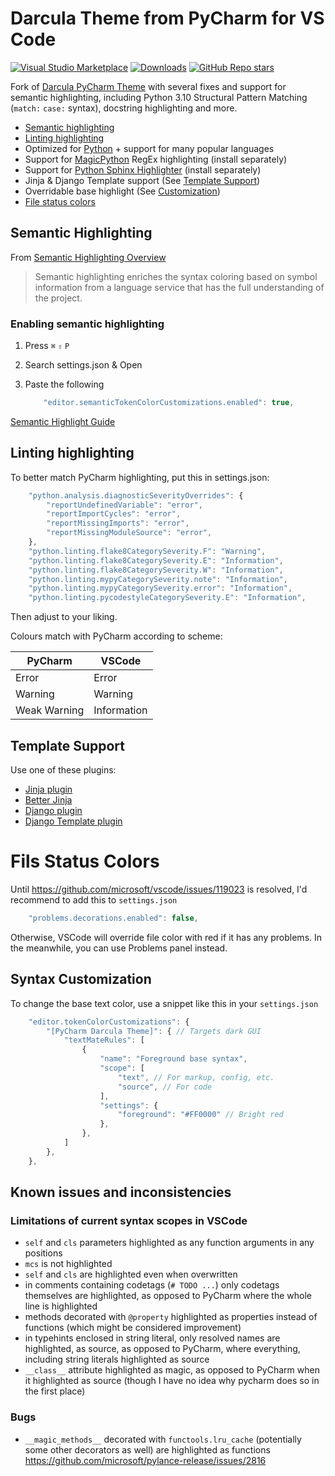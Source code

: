 # Darcula Theme from PyCharm for VS Code

[![Visual Studio Marketplace](https://vsmarketplacebadge.apphb.com/version/Bobronium.darcula-from-pycharm.svg)](https://marketplace.visualstudio.com/items?itemName=Bobronium.darcula-from-pycharm) [![Downloads](https://vsmarketplacebadge.apphb.com/downloads/Bobronium.darcula-from-pycharm.svg)](https://marketplace.visualstudio.com/items?itemName=Bobronium.darcula-from-pycharm) [![GitHub Repo stars](https://img.shields.io/github/stars/Bobronium/vscode-pycharm-darcula-theme?label=Star%20on%20GitHub&style=social)](https://github.com/Bobronium/vscode-pycharm-darcula-theme)

Fork of [Darcula PyCharm Theme](https://marketplace.visualstudio.com/items?itemName=garytyler.darcula-pycharm) with several fixes and support for semantic highlighting, including Python 3.10 Structural Pattern Matching (`match:` `case:` syntax), docstring highlighting and more.

* [Semantic highlighting](#enabling-semantic-highlighting)
* [Linting highlighting](#linting-highlighting)
* Optimized for [Python](https://marketplace.visualstudio.com/items?itemName=ms-python.python) + support for many popular languages
* Support for [MagicPython](https://marketplace.visualstudio.com/items?itemName=magicstack.MagicPython) RegEx highlighting (install separately)
* Support for [Python Sphinx Highlighter](https://marketplace.visualstudio.com/items?itemName=leonhard-s.python-sphinx-highlight) (install separately)
* Jinja & Django Template support (See [Template Support](#template-support))
* Overridable base highlight (See [Customization](#syntax-customization))
* [File status colors](#file-status-colors)

## Semantic Highlighting

From [Semantic Highlighting Overview](https://github.com/microsoft/vscode/wiki/Semantic-Highlighting-Overview)
> Semantic highlighting enriches the syntax coloring based on symbol information from a language service that has the full understanding of the project.

### Enabling semantic highlighting

1. Press `⌘` `⇧` `P`
2. Search settings.json & Open
3. Paste the following

    ```js
        "editor.semanticTokenColorCustomizations.enabled": true,
    ```

[Semantic Highlight Guide](https://code.visualstudio.com/api/language-extensions/semantic-highlight-guide)

## Linting highlighting

To better match PyCharm highlighting, put this in settings.json:

```js
    "python.analysis.diagnosticSeverityOverrides": {
        "reportUndefinedVariable": "error",
        "reportImportCycles": "error",
        "reportMissingImports": "error",
        "reportMissingModuleSource": "error",
    },
    "python.linting.flake8CategorySeverity.F": "Warning",
    "python.linting.flake8CategorySeverity.E": "Information",
    "python.linting.flake8CategorySeverity.W": "Information",
    "python.linting.mypyCategorySeverity.note": "Information",
    "python.linting.mypyCategorySeverity.error": "Information",
    "python.linting.pycodestyleCategorySeverity.E": "Information",
```

Then adjust to your liking.

Colours match with PyCharm according to scheme:

| PyCharm      | VSCode      |
|--------------|-------------|
| Error        | Error       |
| Warning      | Warning     |
| Weak Warning | Information |

## Template Support

Use one of these plugins:

* [Jinja plugin](https://marketplace.visualstudio.com/items?itemName=wholroyd.jinja)
* [Better Jinja](https://marketplace.visualstudio.com/items?itemName=samuelcolvin.jinjahtml)
* [Django plugin](https://marketplace.visualstudio.com/items?itemName=batisteo.vscode-django)
* [Django Template plugin](https://marketplace.visualstudio.com/items?itemName=bibhasdn.django-html)

# Fils Status Colors

Until https://github.com/microsoft/vscode/issues/119023 is resolved, I'd recommend to add this to `settings.json`

```js
    "problems.decorations.enabled": false,
```

Otherwise, VSCode will override file color with red if it has any problems. In the meanwhile, you can use Problems panel instead.

## Syntax Customization

To change the base text color, use a snippet like this in your `settings.json`

```js
    "editor.tokenColorCustomizations": {
        "[PyCharm Darcula Theme]": { // Targets dark GUI
            "textMateRules": [
                {
                    "name": "Foreground base syntax",
                    "scope": [
                        "text", // For markup, config, etc.
                        "source", // For code
                    ],
                    "settings": {
                        "foreground": "#FF0000" // Bright red
                    },
                },
            ]
        },
    },
```

## Known issues and inconsistencies

### Limitations of current syntax scopes in VSCode

* `self` and `cls` parameters highlighted as any function arguments in any positions
* `mcs` is not highlighted
* `self` and `cls` are highlighted even when overwritten
* in comments containing codetags (`# TODO ...`) only codetags themselves are highlighted, as opposed to PyCharm where the whole line is highlighted
* methods decorated with `@property` highlighted as properties instead of functions (which might be considered improvement)
* in typehints enclosed in string literal, only resolved names are highlighted, as source, as opposed to PyCharm, where everything, including string literals highlighted as source
* `__class__` attribute highlighted as magic, as opposed to PyCharm when it highlighted as source (though I have no idea why pycharm does so in the first place)

### Bugs

* `__magic_methods__` decorated with `functools.lru_cache` (potentially some other decorators as well) are highlighted as functions <https://github.com/microsoft/pylance-release/issues/2816>
